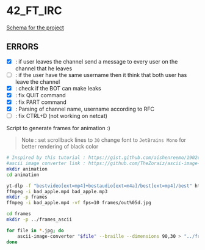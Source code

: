 # 42_FT_IRC

[Schema for the project](https://excalidraw.com/#json=txZRLVuHd0XKJGnX15tuu,bFvyTwCpZ81q7YzrV7C1fQ)


## ERRORS

- [x] : if user leaves the channel send a message to every user on the channel that he leaves
- [ ] : if the user have the same username then it think that both user has leave the channel
- [x] : check if the BOT can make leaks
- [x] : fix QUIT command
- [x] : fix PART command
- [x] : Parsing of channel name, username according to RFC
- [ ] : fix CTRL+D (not working on netcat)

Script to generate frames for animation :)
> Note :
> set scrollback lines to `30`
> change font to `JetBrains Mono` for better rendering of black color

```bash
# Inspired by this tutorial : https://gist.github.com/aishenreemo/1902ce9d938202fe03ae9377ac69a7e9
#ascii image converter link : https://github.com/TheZoraiz/ascii-image-converter/releases/download/v1.13.1/ascii-image-converter_Linux_amd64_64bit.tar.gz
mkdir animation
cd animation

yt-dlp -f "bestvideo[ext=mp4]+bestaudio[ext=m4a]/best[ext=mp4]/best" https://www.youtube.com/watch\?v\=FtutLA63Cp8\&ab_channel\=kasidid2 -o bad_apple.mp4
ffmpeg -i bad_apple.mp4 bad_apple.mp3
mkdir -p frames
ffmpeg -i bad_apple.mp4 -vf fps=10 frames/out%05d.jpg

cd frames
mkdir -p ../frames_ascii

for file in *.jpg; do
    ascii-image-converter "$file" --braille --dimensions 90,30 > "../frames_ascii/${file%.jpg}.txt"
done
```
